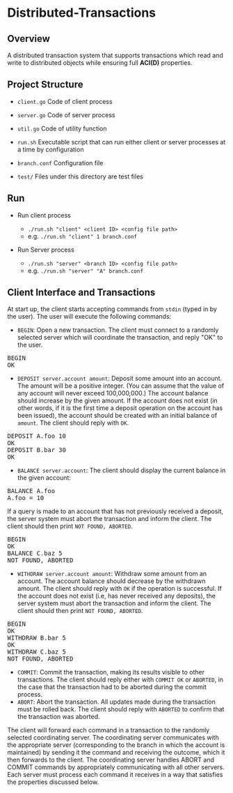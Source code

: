 # Distributed-Transactions

## Overview 
A distributed transaction system that supports transactions which read and write to distributed objects while ensuring full **ACI(D)** properties.

## Project Structure

* `client.go` Code of client process

* `server.go` Code of server process
  
* `util.go` Code of utility function

* `run.sh` Executable script that can run either client or server processes at a time by configuration

* `branch.conf` Configuration file

* `test/` Files under this directory are test files

## Run

* Run client process

  * `./run.sh "client" <client ID> <config file path>`
  * e.g. `./run.sh "client" 1 branch.conf`


* Run Server process

  * `./run.sh "server" <branch ID> <config file path>`
  * e.g. `./run.sh "server" "A" branch.conf`

## Client Interface and Transactions

At start up, the client starts accepting commands from `stdin` (typed in by the user). The user will execute the following commands:

* `BEGIN`: Open a new transaction. The client must connect to a randomly selected server which will coordinate the transaction, and reply "OK" to the user.

<pre><samp><kbd>BEGIN</kbd>
OK
</samp></pre>

* `DEPOSIT server.account amount`: Deposit some amount into an account. The amount will be a positive integer. (You can assume that the value of any account will never exceed 100,000,000.) The account balance should increase by the given amount. If the account does not exist (in other words, if it is the first time a deposit operation on the account has been issued), the account should be created with an initial balance of `amount`. The client should reply with `OK`.

<pre><samp><kbd>DEPOSIT A.foo 10</kbd>
OK
<kbd>DEPOSIT B.bar 30</kbd>
OK
</samp></pre>

* `BALANCE server.account`: The client should display the current balance in
  the given account:

<pre><samp><kbd>BALANCE A.foo</kbd>
A.foo = 10
</samp></pre>

If a query is made to an account that has not previously received a deposit, the server system must abort the transaction and inform the client. The client should then print `NOT FOUND, ABORTED`.

<pre><samp><kbd>BEGIN</kbd>
OK
<kbd>BALANCE C.baz 5</kbd>
NOT FOUND, ABORTED
</samp></pre>

* `WITHDRAW server.account amount`: Withdraw some amount from an account. The account balance should
  decrease by the withdrawn amount. The client should reply with `OK` if the operation is successful. If the
  account does not exist (i.e, has never received any deposits), the server system must abort the transaction and inform the client. The client should then print `NOT FOUND, ABORTED`.


<pre><samp><kbd>BEGIN</kbd>
OK
<kbd>WITHDRAW B.bar 5</kbd>
OK
<kbd>WITHDRAW C.baz 5</kbd>
NOT FOUND, ABORTED
</samp></pre>

* `COMMIT`: Commit the transaction, making its results visible to other transactions. The client should reply either with `COMMIT OK` or `ABORTED`, in the case that the transaction had to be aborted during the commit process.
* `ABORT`: Abort the transaction. All updates made during the transaction must be rolled back. The client should reply with `ABORTED` to confirm that the transaction was aborted.

The client will forward each command in a transaction to the randomly selected coordinating server. The coordinating server communicates with the appropriate server (corresponding to the branch in which the account is maintained) by sending it the command and receiving the outcome, which it then forwards to the client. The coordinating server handles ABORT and COMMIT commands by appropriately communicating with all other servers. Each server must process each command it receives in a way that satisfies the properties discussed below.  

